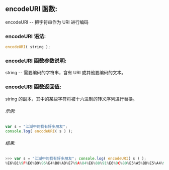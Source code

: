 ## encodeURI 函数:

encodeURI -- 把字符串作为 URI 进行编码

### encodeURI 语法:

  ```javascript
  encodeURI( string );
  ```

### encodeURI 函数参数说明:

string -- 需要编码的字符串，含有 URI 或其他要编码的文本。

### encodeURI 函数返回值:

string 的副本，其中的某些字符将被十六进制的转义序列进行替换。

###### 示例:

  ```javascript
  var s = "江湖中的我有好多朋友";
  console.log( encodeURI( s ) );
  ```

###### 结果:

  ```javascript
  >>> var s = "江湖中的我有好多朋友"; console.log( encodeURI( s ) );
  %E6%B1%9F%E6%B9%96%E4%B8%AD%E7%9A%84%E6%88%91%E6%9C%89%E5%A5%BD%E5%A4%9A%E6%9C%8B%E5%8F%8B
  ```

